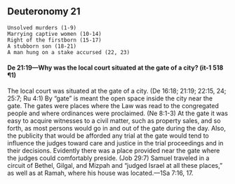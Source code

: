 ## Deuteronomy 21

```
Unsolved murders (1-9)
Marrying captive women (10-14)
Right of the firstborn (15-17)
A stubborn son (18-21)
A man hung on a stake accursed (22, 23)
```

#### De 21:19​—Why was the local court situated at the gate of a city? (it-1 518 ¶1)

The local court was situated at the gate of a city. (De 16:18; 21:19; 22:15, 24; 25:7; Ru 4:1) By “gate” is meant the open space inside the city near the gate. The gates were places where the Law was read to the congregated people and where ordinances were proclaimed. (Ne 8:1-3) At the gate it was easy to acquire witnesses to a civil matter, such as property sales, and so forth, as most persons would go in and out of the gate during the day. Also, the publicity that would be afforded any trial at the gate would tend to influence the judges toward care and justice in the trial proceedings and in their decisions. Evidently there was a place provided near the gate where the judges could comfortably preside. (Job 29:7) Samuel traveled in a circuit of Bethel, Gilgal, and Mizpah and “judged Israel at all these places,” as well as at Ramah, where his house was located.​—1Sa 7:16, 17.
